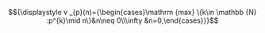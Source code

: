 
$${\displaystyle v _{p}(n)={\begin{cases}\mathrm {max} \{k\in \mathbb {N} :p^{k}\mid n\}&n\neq 0\\\infty &n=0,\end{cases}}}$$
